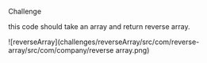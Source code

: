
Challenge

this code should take an array and return reverse array.

![reverseArray](challenges/reverseArray/src/com/reverse-array/src/com/company/reverse array.png)

